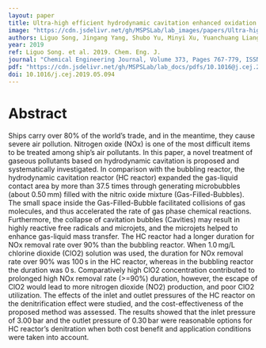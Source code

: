 ```yaml
---
layout: paper
title: Ultra-high efficient hydrodynamic cavitation enhanced oxidation of nitric oxide with chlorine dioxide
image: "https://cdn.jsdelivr.net/gh/MSPSLab/lab_images/papers/Ultra-high-efficient-hydrodynamic.png"
authors: Liguo Song, Jingang Yang, Shubo Yu, Minyi Xu, Yuanchuang Liang, Xinxiang Pan, Li Yao
year: 2019
ref: Liguo Song. et al. 2019. Chem. Eng. J.
journal: "Chemical Engineering Journal, Volume 373, Pages 767-779, ISSN 1385-8947"
pdf: "https://cdn.jsdelivr.net/gh/MSPSLab/lab_docs/pdfs/10.1016@j.cej.2019.05.094.pdf"
doi: 10.1016/j.cej.2019.05.094
---
```


# Abstract

Ships carry over 80% of the world’s trade, and in the meantime, they cause severe air pollution. Nitrogen oxide (NOx) is one of the most difficult items to be treated among ship’s air pollutants. In this paper, a novel treatment of gaseous pollutants based on hydrodynamic cavitation is proposed and systematically investigated. In comparison with the bubbling reactor, the hydrodynamic cavitation reactor (HC reactor) expanded the gas-liquid contact area by more than 37.5 times through generating microbubbles (about 0.50 mm) filled with the nitric oxide mixture (Gas-Filled-Bubbles). The small space inside the Gas-Filled-Bubble facilitated collisions of gas molecules, and thus accelerated the rate of gas phase chemical reactions. Furthermore, the collapse of cavitation bubbles (Cavities) may result in highly reactive free radicals and microjets, and the microjets helped to enhance gas-liquid mass transfer. The HC reactor had a longer duration for NOx removal rate over 90% than the bubbling reactor. When 1.0 mg/L chlorine dioxide (ClO2) solution was used, the duration for NOx removal rate over 90% was 100 s in the HC reactor, whereas in the bubbling reactor the duration was 0 s. Comparatively high ClO2 concentration contributed to prolonged high NOx removal rate (>=90%) duration, however, the escape of ClO2 would lead to more nitrogen dioxide (NO2) production, and poor ClO2 utilization. The effects of the inlet and outlet pressures of the HC reactor on the denitrification effect were studied, and the cost-effectiveness of the proposed method was assessed. The results showed that the inlet pressure of 3.00 bar and the outlet pressure of 0.30 bar were reasonable options for HC reactor’s denitration when both cost benefit and application conditions were taken into account.

